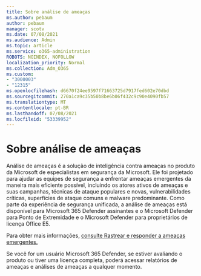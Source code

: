 ```yaml
---
title: Sobre análise de ameaças
ms.author: pebaum
author: pebaum
manager: scotv
ms.date: 07/08/2021
ms.audience: Admin
ms.topic: article
ms.service: o365-administration
ROBOTS: NOINDEX, NOFOLLOW
localization_priority: Normal
ms.collection: Adm_O365
ms.custom:
- "3000003"
- "12315"
ms.openlocfilehash: d6670f24ee9597f71663725d7917fed602e70dbd
ms.sourcegitcommit: 270a1ca9c35b50b8be6b06f432c9c90e4090fb57
ms.translationtype: MT
ms.contentlocale: pt-BR
ms.lasthandoff: 07/08/2021
ms.locfileid: "53339952"
---
```

# <a name="about-threat-analytics"></a>Sobre análise de ameaças

Análise de ameaças é a solução de inteligência contra ameaças no produto da Microsoft de especialistas em segurança da Microsoft. Ele foi projetado para ajudar as equipes de segurança a enfrentar ameaças emergentes da maneira mais eficiente possível, incluindo os atores ativos de ameaças e suas campanhas, técnicas de ataque populares e novas, vulnerabilidades críticas, superfícies de ataque comuns e malware predominante. Como parte da experiência de segurança unificada, a análise de ameaças está disponível para Microsoft 365 Defender assinantes e o Microsoft Defender para Ponto de Extremidade e o Microsoft Defender para proprietários de licença Office E5. 

Para obter mais informações, [consulte Rastrear e responder a ameaças emergentes.](/microsoft-365/security/defender/threat-analytics)

Se você for um usuário Microsoft 365 Defender, se estiver avaliando o produto ou tiver uma licença completa, poderá acessar relatórios de ameaças e análises de ameaças a qualquer momento. 